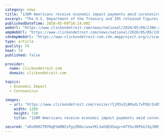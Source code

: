 ```yaml
---
category: news
title: "130M Americans receive economic impact payments amid coronavirus pandemic"
excerpt: "The U.S. Department of the Treasury and IRS released figures on the current status of economic impact payments around the country on Friday."
publishedDateTime: 2020-05-09T16:14:00Z
webUrl: "https://www.clickondetroit.com/news/national/2020/05/09/130m-americans-receive-economic-impact-payments-amid-coronavirus-pandemic/"
ampWebUrl: "https://www.clickondetroit.com/news/national/2020/05/09/130m-americans-receive-economic-impact-payments-amid-coronavirus-pandemic/?outputType=amp"
cdnAmpWebUrl: "https://www-clickondetroit-com.cdn.ampproject.org/c/s/www.clickondetroit.com/news/national/2020/05/09/130m-americans-receive-economic-impact-payments-amid-coronavirus-pandemic/?outputType=amp"
type: article
quality: 74
heat: 74
published: false

provider:
  name: clickondetroit.com
  domain: clickondetroit.com

topics:
  - Economic Impact
  - Coronavirus

images:
  - url: "https://www.clickondetroit.com/resizer/IjM3uXjAMadLfxPOQr2xDNgOeCY=/1280x720/smart/arc-anglerfish-arc2-prod-gmg.s3.amazonaws.com/public/QMZRJZNJMRHRNCRBFS5T6UH3J4.jpg"
    width: 1280
    height: 720
    title: "130M Americans receive economic impact payments amid coronavirus pandemic"

secured: "o0u9002TRYRqESmMNIsFgsZR6o/wxwYKLSwhQEdIwgz+mTYGv30PkXJ3qJ8R9B1wE5QJcnTKRVpWWglYduLSLYk7GD3vfl7MDaBYypY2G8c4R+cfoAgOC09OkTsv+MZMUY2BZovoGZJBRcG/y8rOQmjKyFsw6WPmsgejwnDfDMRJren9/RnNs8sTI7SDWtow6sy0L59ac/oxfJU8dUEYgAQkKOieWXrADUxo3rtx3uiJWw0+3J8016gvKi6eavCQfRIYDKp7TEIT4yxycEZgg+XkuT7PioAhPyVNEo8PNpkPgWM2nyFsPcJ86JM9/sKfZs2cVmxnutY4XK6IgSC+emdN23iwlLwAqGkyeXTuZGlHb4P9G9Dany5UCy5qOnJoNH202++L46H/OdJNjNgzUv+uaQRBpxSTVVtzUFR8FjG12CAv9IQ//ZdC+qLXi4wfyF1XLt/FSesK36VX4o+r0hzZ/UU/usHrb/V1ZV0ykuQ=;BaawokSxwQ9aSWbvCJe7VQ=="
---
```


